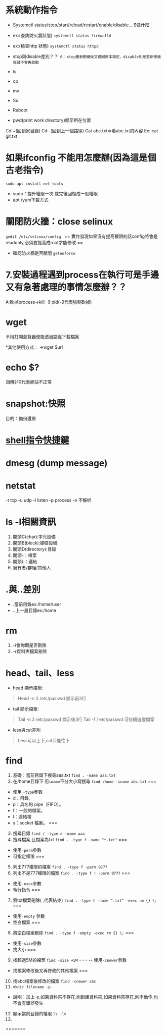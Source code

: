 # 系統動作指令
- Systemctl status/stop/start/reload/restart/enable/disable… $做什麼
- ex:(查詢防火牆狀態)
``` systemctl status firewalld ```
- ex:(檢查http 狀態)
``` systemctl status httpd ```

- stop與disable差別？？
` Ａ：stop重新開機後又變回原本設定、disable則是重新開機後就不會再啟動 `


- ls
- cp
- mv
- Su
- Reboot
- pwd(print work directory)顯示所在位置

Cd ~(回到家目錄)
Cd -(回到上一個路徑)
Cat abc.txt=>看abc.txt的內容
Ex:
cat git.txt

# 如果ifconfig 不能用怎麼辦(因為這是個古老指令)
``` sudo apt install net-tools ```
- sudo：提升權限一次 載完後回復成一般權限
- apt /yum下載方式

# 關閉防火牆：close selinux
```gedit /etc/selinux/config ```
== 實作發現如果沒有提高權限的話config將會是readonly,必須要提高成root才能修改 ==
- 確認防火牆是否關閉
``` getenforce ```


# 7.安裝過程遇到process在執行可是手邊又有急著處理的事情怎麼辦？？
A:砍掉process->kill -9 pid(-9代表強制砍掉)

# wget 
不用打開瀏覽器便能透過路徑下載檔案

*其他使用方式：
->wget $url

# echo $?
回傳非0代表網站不正常

# snapshot:快照
目的：備份還原

# [shell指令快捷鍵](https://blog.csdn.net/qq_45083975/article/details/105274397)

# dmesg (dump message)
# netstat
-t tcp
-u udp
-l listen
-p process
-n 不解析

# ls -l相關資訊
1. 開頭C(char):字元設備
2. 開頭B(block):硬碟設備
3. 開頭D(directory):目錄
4. 開頭-：檔案
5. 開頭L：連結
6. 擁有者/群組/其他人

# .與..差別
- .當前目錄ex:/home/user
- ..上一層目錄ex:/home

# rm
1. -i會詢問是否刪除
2. -r資料夾檔案刪除

# head、tail、less
- head 顯示檔案:
>Head -n 3 /etc/passwd 顯示前3行
- tail 顯示檔案:
>Tail -n 3 /etc/passwd 顯示後3行
>Tail -f / etc/passwd 可持續追蹤檔案
- less與cat差別
>Less可以上下,cat只能往下

# find
1. 基礎：當前目錄下搜尋aaa.txt
```find . -name aaa.txt```
2. 在/home目錄下 用```iname```不分大小寫搜尋
```find /home -iname abc.txt```
===
- 使用 ```-type```參數
- d：目錄。
- p：具名的 pipe（FIFO）。
- f：一般的檔案。
- l：連結檔
- s：socket 檔案。
===
3. 搜尋目錄
```find / -type d -name aaa```
4. 搜尋檔案,且檔案為txt
```find . -type f -name "*.txt"```
===
- 使用```-perm```參數
- 可指定權限
===
5. 列出777權限的檔案
```find . -type f -perm 0777```
6. 列出不是777權限的檔案
```find . -type f ! -perm 0777```
===
- 使用```-exec```參數
- 執行指令
===
7. 將txt檔案刪除( \;代表結束)
```find . -type f -name ”.txt” -exec rm {} \;```
===
- 使用```-empty``` 參數
- 空白檔案
===
8. 將空白檔案刪除
```find . -type f -empty -exec rm {} \;```
===
- 使用```-size```參數
- 找大小
===
9. 找超過5M的檔案
```find -size +5M```
===
-- 使用```-cnewer```參數
- 找檔案修改後又再修改的其他檔案
===
10. 找abc檔案後修改的檔案
```find -cnewer abc```
11. ```mkdir filename -p```
- 說明：加上-p,如果資料夾不存在,則創建資料夾,如果資料夾存在,則不動作,也不會有錯誤發生

12. 顯示當前目錄的權限
```ls -ld```
13. 
=======
